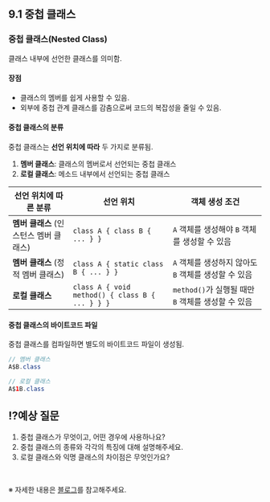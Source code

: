 ## 9.1 중첩 클래스

### 중첩 클래스(Nested Class)
클래스 내부에 선언한 클래스를 의미함.

#### 장점
- 클래스의 멤버를 쉽게 사용할 수 있음.
- 외부에 중첩 관계 클래스를 감춤으로써 코드의 복잡성을 줄일 수 있음.

#### 중첩 클래스의 분류
중첩 클래스는 **선언 위치에 따라** 두 가지로 분류됨.

1. **멤버 클래스**: 클래스의 멤버로서 선언되는 중첩 클래스
2. **로컬 클래스**: 메소드 내부에서 선언되는 중첩 클래스

| 선언 위치에 따른 분류 | 선언 위치 | 객체 생성 조건 |
|--------------------|----------------|----------------|
| **멤버 클래스** (인스턴스 멤버 클래스) | `class A { class B { ... } }` | `A` 객체를 생성해야 `B` 객체를 생성할 수 있음 |
| **멤버 클래스** (정적 멤버 클래스) | `class A { static class B { ... } }` | `A` 객체를 생성하지 않아도 `B` 객체를 생성할 수 있음 |
| **로컬 클래스** | `class A { void method() { class B { ... } } }` | `method()`가 실행될 때만 `B` 객체를 생성할 수 있음 |

#### 중첩 클래스의 바이트코드 파일
중첩 클래스를 컴파일하면 별도의 바이트코드 파일이 생성됨.

```java
// 멤버 클래스
A$B.class

// 로컬 클래스
A$1B.class
```

## ⁉️예상 질문

1. 중첩 클래스가 무엇이고, 어떤 경우에 사용하나요?
2. 중첩 클래스의 종류와 각각의 특징에 대해 설명해주세요.
3. 로컬 클래스와 익명 클래스의 차이점은 무엇인가요?

&nbsp;

※ 자세한 내용은 [블로그](https://mandusitstudy.tistory.com/350)를 참고해주세요.